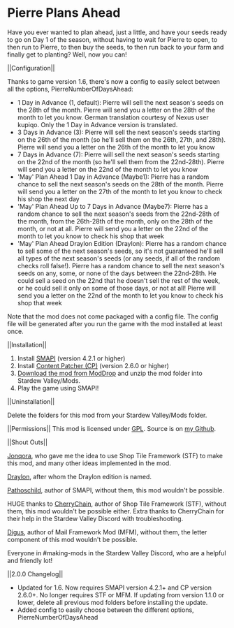 # Pierre Plans Ahead
Have you ever wanted to plan ahead, just a little, and have your seeds ready to go on Day 1 of the season, without having to wait for Pierre to open, to then run to Pierre, to then buy the seeds, to then run back to your farm and finally get to planting? Well, now you can!


||Configuration||

Thanks to game version 1.6, there's now a config to easily select between all the options, PierreNumberOfDaysAhead:

* 1 Day in Advance (1, default): Pierre will sell the next season's seeds on the 28th of the month. Pierre will send you a letter on the 28th of the month to let you know. German translation courtesy of Nexus user kupiqo. Only the 1 Day in Advance version is translated.
* 3 Days in Advance (3): Pierre will sell the next season's seeds starting on the 26th of the month (so he'll sell them on the 26th, 27th, and 28th). Pierre will send you a letter on the 26th of the month to let you know
* 7 Days in Advance (7): Pierre will sell the next season's seeds starting on the 22nd of the month (so he'll sell them from the 22nd-28th). Pierre will send you a letter on the 22nd of the month to let you know
* 'May' Plan Ahead 1 Day in Advance (Maybe1): Pierre has a random chance to sell the next season's seeds on the 28th of the month. Pierre will send you a letter on the 27th of the month to let you know to check his shop the next day
* 'May' Plan Ahead Up to 7 Days in Advance (Maybe7): Pierre has a random chance to sell the next season's seeds from the 22nd-28th of the month, from the 26th-28th of the month, only on the 28th of the month, or not at all. Pierre will send you a letter on the 22nd of the month to let you know to check his shop that week
* 'May' Plan Ahead Draylon Edition (Draylon): Pierre has a random chance to sell some of the next season's seeds, so it's not guaranteed he'll sell all types of the next season's seeds (or any seeds, if all of the random checks roll false!). Pierre has a random chance to sell the next season's seeds on any, some, or none of the days between the 22nd-28th. He could sell a seed on the 22nd that he doesn't sell the rest of the week, or he could sell it only on some of those days, or not at all! Pierre will send you a letter on the 22nd of the month to let you know to check his shop that week

Note that the mod does not come packaged with a config file. The config file will be generated after you run the game with the mod installed at least once. 


||Installation||

1. Install <a href="https://smapi.io/">SMAPI</a> (version 4.2.1 or higher)
2. Install <a href="https://www.nexusmods.com/stardewvalley/mods/1915">Content Patcher (CP)</a> (version 2.6.0 or higher)
3. <a href="https://www.moddrop.com/stardew-valley/mods/1033080-joja-has-extra-stock">Download the mod from ModDrop</a> and unzip the mod folder into Stardew Valley/Mods.
4. Play the game using SMAPI!


||Uninstallation||

Delete the folders for this mod from your Stardew Valley/Mods folder.


||Permissions||
This mod is licensed under [GPL](https://github.com/LenneDalben/StardewValleyModsGPL/blob/main/LICENSE). Source is on [my Github](https://github.com/LenneDalben/StardewValleyModsGPL/tree/main/%5BCP%5D%20Pierre%20Plans%20Ahead).


||Shout Outs||

<a href="https://www.nexusmods.com/stardewvalley/users/88107803?tab=user+files">Jonqora</a>, who gave me the idea to use Shop Tile Framework (STF) to make this mod, and many other ideas implemented in the mod.

<a href="https://www.nexusmods.com/stardewvalley/users/8049772?tab=user+files">Draylon</a>, after whom the Draylon edition is named.

<a href="https://www.nexusmods.com/stardewvalley/users/1552317?tab=user+files">Pathoschild</a>, author of SMAPI, without them, this mod wouldn't be possible.

HUGE thanks to <a href="https://www.nexusmods.com/stardewvalley/users/3590100?tab=user+files">CherryChain</a>, author of Shop Tile Framework (STF), without them, this mod wouldn't be possible either. Extra thanks to CherryChain for their help in the Stardew Valley Discord with troubleshooting. 

<a href="https://www.nexusmods.com/stardewvalley/users/2186381?tab=user+files">Digus</a>, author of Mail Framework Mod (MFM), without them, the letter component of this mod wouldn't be possible.

Everyone in #making-mods in the Stardew Valley Discord, who are a helpful and friendly lot!

||2.0.0 Changelog||
* Updated for 1.6. Now requires SMAPI version 4.2.1+ and CP version 2.6.0+. No longer requires STF or MFM. If updating from version 1.1.0 or lower, delete all previous mod folders before installing the update.
* Added config to easily choose between the different options, PierreNumberOfDaysAhead
